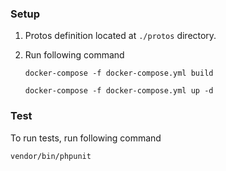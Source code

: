 ### Setup

1. Protos definition located at `./protos` directory.
2. Run following command

   ```docker-compose -f docker-compose.yml build```

   ```docker-compose -f docker-compose.yml up -d```

### Test

To run tests, run following command

```vendor/bin/phpunit```

